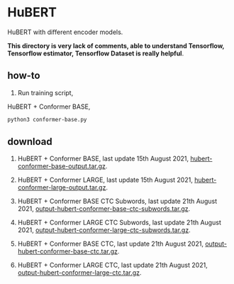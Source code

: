 # HuBERT

HuBERT with different encoder models.

**This directory is very lack of comments, able to understand Tensorflow, Tensorflow estimator, Tensorflow Dataset is really helpful**.

## how-to

1. Run training script, 

HuBERT + Conformer BASE,

```bash
python3 conformer-base.py
```

## download

1. HuBERT + Conformer BASE, last update 15th August 2021, [hubert-conformer-base-output.tar.gz](https://f000.backblazeb2.com/file/malaya-speech-model/pretrained/hubert-conformer-base-output.tar.gz).

2. HuBERT + Conformer LARGE, last update 15th August 2021, [hubert-conformer-large-output.tar.gz](https://f000.backblazeb2.com/file/malaya-speech-model/pretrained/hubert-conformer-large-output.tar.gz).

3. HuBERT + Conformer BASE CTC Subwords, last update 21th August 2021, [output-hubert-conformer-base-ctc-subwords.tar.gz](https://f000.backblazeb2.com/file/malaya-speech-model/pretrained/output-hubert-conformer-base-ctc-subwords.tar.gz).

4. HuBERT + Conformer LARGE CTC Subwords, last update 21th August 2021, [output-hubert-conformer-large-ctc-subwords.tar.gz](https://f000.backblazeb2.com/file/malaya-speech-model/pretrained/output-hubert-conformer-large-ctc-subwords.tar.gz).

5. HuBERT + Conformer BASE CTC, last update 21th August 2021, [output-hubert-conformer-base-ctc.tar.gz](https://f000.backblazeb2.com/file/malaya-speech-model/pretrained/output-hubert-conformer-base-ctc.tar.gz).

6. HuBERT + Conformer LARGE CTC, last update 21th August 2021, [output-hubert-conformer-large-ctc.tar.gz](https://f000.backblazeb2.com/file/malaya-speech-model/pretrained/output-hubert-conformer-large-ctc.tar.gz).